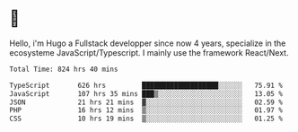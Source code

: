 # 👋 

Hello, i'm Hugo a Fullstack developper since now 4 years, specialize in the ecosysteme JavaScript/Typescript. I mainly use the framework React/Next.

<!--START_SECTION:waka-->

```txt
Total Time: 824 hrs 40 mins

TypeScript       626 hrs         ███████████████████░░░░░░   75.91 %
JavaScript       107 hrs 35 mins ███▒░░░░░░░░░░░░░░░░░░░░░   13.05 %
JSON             21 hrs 21 mins  ▓░░░░░░░░░░░░░░░░░░░░░░░░   02.59 %
PHP              16 hrs 12 mins  ▒░░░░░░░░░░░░░░░░░░░░░░░░   01.97 %
CSS              10 hrs 19 mins  ▒░░░░░░░░░░░░░░░░░░░░░░░░   01.25 %
```

<!--END_SECTION:waka-->
